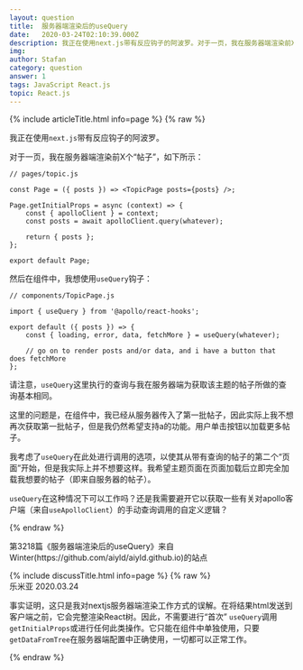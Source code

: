 ```yaml
---
layout: question
title:  服务器端渲染后的useQuery
date:   2020-03-24T02:10:39.000Z
description: 我正在使用next.js带有反应钩子的阿波罗。对于一页，我在服务器端渲染前X个“帖子”，如下所示：// pages/topic.jsconst...
img: 
author: Stafan
category: question
answer: 1
tags: JavaScript React.js
topic: React.js
---
```

<div class="article-root">
  <div class="article">
    {% include articleTitle.html info=page %}
    {% raw %}
    <div class="article-content"><p><font style="vertical-align: inherit;"><font style="vertical-align: inherit;">我正在使用</font></font><code>next.js</code><font style="vertical-align: inherit;"><font style="vertical-align: inherit;">带有反应钩子的阿波罗。</font></font></p>

<p><font style="vertical-align: inherit;"><font style="vertical-align: inherit;">对于一页，我在服务器端渲染前X个“帖子”，如下所示：</font></font></p>

<pre><code>// pages/topic.js<font></font>
<font></font>
const Page = ({ posts }) =&gt; &lt;TopicPage posts={posts} /&gt;;<font></font>
<font></font>
Page.getInitialProps = async (context) =&gt; {<font></font>
    const { apolloClient } = context;<font></font>
    const posts = await apolloClient.query(whatever);<font></font>
<font></font>
    return { posts };<font></font>
};<font></font>
<font></font>
export default Page;<font></font>
</code></pre>

<p><font style="vertical-align: inherit;"><font style="vertical-align: inherit;">然后在组件中，我想使用</font></font><code>useQuery</code><font style="vertical-align: inherit;"><font style="vertical-align: inherit;">钩子：</font></font></p>

<pre><code>// components/TopicPage.js<font></font>
<font></font>
import { useQuery } from '@apollo/react-hooks';<font></font>
<font></font>
export default ({ posts }) =&gt; {<font></font>
    const { loading, error, data, fetchMore } = useQuery(whatever);<font></font>
<font></font>
    // go on to render posts and/or data, and i have a button that does fetchMore<font></font>
};<font></font>
</code></pre>

<p><font style="vertical-align: inherit;"><font style="vertical-align: inherit;">请注意，</font></font><code>useQuery</code><font style="vertical-align: inherit;"><font style="vertical-align: inherit;">这里执行的查询与我在服务器端为获取该主题的帖子所做的查询基本相同。</font></font></p>

<p><font style="vertical-align: inherit;"><font style="vertical-align: inherit;">这里的问题是，在组件中，我已经从服务器传入了第一批帖子，因此实际上我不想再次获取第一批帖子，但是我仍然希望支持a的功能。用户单击按钮以加载更多帖子。</font></font></p>

<p><font style="vertical-align: inherit;"><font style="vertical-align: inherit;">我考虑了</font></font><code>useQuery</code><font style="vertical-align: inherit;"><font style="vertical-align: inherit;">在此处</font><font style="vertical-align: inherit;">进行调用的选项，</font><font style="vertical-align: inherit;">以使其从带有查询的帖子的第二个“页面”开始，但是我实际上并不想要这样。</font><font style="vertical-align: inherit;">我希望主题页面在页面加载后立即完全加载我想要的帖子（即来自服务器的帖子）。</font></font></p>

<p><font style="vertical-align: inherit;"></font><code>useQuery</code><font style="vertical-align: inherit;"><font style="vertical-align: inherit;">在这种情况下</font><font style="vertical-align: inherit;">可以</font><font style="vertical-align: inherit;">工作吗？</font><font style="vertical-align: inherit;">还是我需要避开它以获取一些有关对apollo客户端（来自</font></font><code>useApolloClient</code><font style="vertical-align: inherit;"><font style="vertical-align: inherit;">）的</font><font style="vertical-align: inherit;">手动查询调用的自定义逻辑</font><font style="vertical-align: inherit;">？</font></font></p></div>
    {% endraw %}
  </div>
  <p class="winter_mark">第3218篇《服务器端渲染后的useQuery》来自Winter(https://github.com/aiyld/aiyld.github.io)的站点</p>
  <div class="discuss-wrapper">
    {% include discussTitle.html info=page %}
    {% raw %}
    <div class="discuss-item">
        <div class="discuss-parent">
          <div class="discuss-meta">
            <span class="discuss-user">乐米亚</span>
            <span class="discuss-time">2020.03.24</span>
          </div>
          <div class="discuss-comment"><p><font style="vertical-align: inherit;"><font style="vertical-align: inherit;">事实证明，这只是我对nextjs服务器端渲染工作方式的误解。</font><font style="vertical-align: inherit;">在将结果html发送到客户端之前，它会完整渲染React树。</font><font style="vertical-align: inherit;">因此，不需要进行“首次” </font></font><code>useQuery</code><font style="vertical-align: inherit;"><font style="vertical-align: inherit;">调用</font></font><code>getInitialProps</code><font style="vertical-align: inherit;"><font style="vertical-align: inherit;">或进行任何此类操作。</font><font style="vertical-align: inherit;">它只能在组件中单独使用，只要</font></font><code>getDataFromTree</code><font style="vertical-align: inherit;"><font style="vertical-align: inherit;">在服务器端配置中正确</font><font style="vertical-align: inherit;">使用，一切都可以正常工作</font><font style="vertical-align: inherit;">。</font></font></p></div>
        </div></div>
    {% endraw %}
  </div>
<div>
